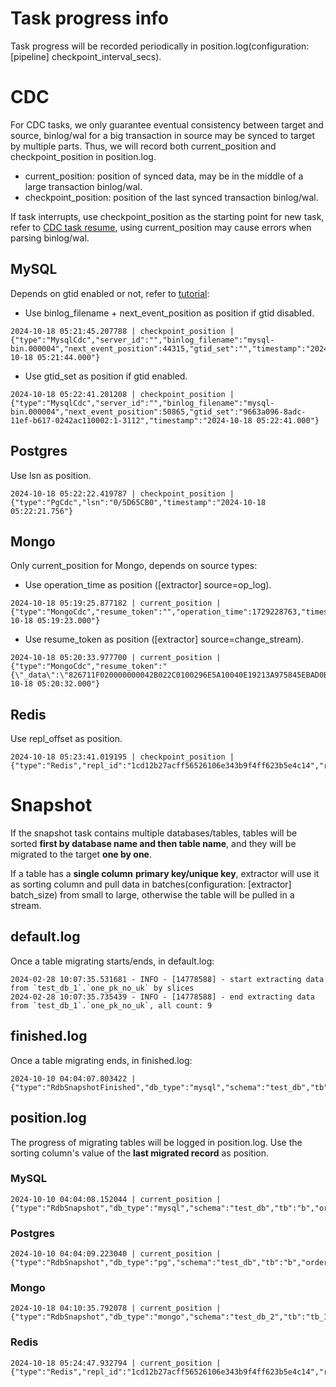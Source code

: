 # Task progress info

Task progress will be recorded periodically in position.log(configuration: [pipeline] checkpoint_interval_secs).

# CDC

For CDC tasks, we only guarantee eventual consistency between target and source, binlog/wal for a big transaction in source may be synced to target by multiple parts. Thus, we will record both current_position and checkpoint_position in position.log.

- current_position: position of synced data, may be in the middle of a large transaction binlog/wal.
- checkpoint_position: position of the last synced transaction binlog/wal.

If task interrupts, use checkpoint_position as the starting point for new task, refer to [CDC task resume](./cdc/resume.md), using current_position may cause errors when parsing binlog/wal.

## MySQL

Depends on gtid enabled or not, refer to [tutorial](./tutorial/mysql_to_mysql.md):

- Use binlog_filename + next_event_position as position if gtid disabled.

```
2024-10-18 05:21:45.207788 | checkpoint_position | {"type":"MysqlCdc","server_id":"","binlog_filename":"mysql-bin.000004","next_event_position":44315,"gtid_set":"","timestamp":"2024-10-18 05:21:44.000"}
```

- Use gtid_set as position if gtid enabled.
```
2024-10-18 05:22:41.201208 | checkpoint_position | {"type":"MysqlCdc","server_id":"","binlog_filename":"mysql-bin.000004","next_event_position":50865,"gtid_set":"9663a096-8adc-11ef-b617-0242ac110002:1-3112","timestamp":"2024-10-18 05:22:41.000"}
```

## Postgres

Use lsn as position.

```
2024-10-18 05:22:22.419787 | checkpoint_position | {"type":"PgCdc","lsn":"0/5D65CB0","timestamp":"2024-10-18 05:22:21.756"}
```

## Mongo

Only current_position for Mongo, depends on source types:

- Use operation_time as position ([extractor] source=op_log).

```
2024-10-18 05:19:25.877182 | current_position | {"type":"MongoCdc","resume_token":"","operation_time":1729228763,"timestamp":"2024-10-18 05:19:23.000"}
```

- Use resume_token as position ([extractor] source=change_stream).

```
2024-10-18 05:20:33.977700 | current_position | {"type":"MongoCdc","resume_token":"{\"_data\":\"826711F020000000042B022C0100296E5A10040E19213A975845EBAD0B8384EAE1DA1C46645F696400646711F01A88DC948E321DEC2A0004\"}","operation_time":1729228832,"timestamp":"2024-10-18 05:20:32.000"}
```


## Redis

Use repl_offset as position.

```
2024-10-18 05:23:41.019195 | checkpoint_position | {"type":"Redis","repl_id":"1cd12b27acff56526106e343b9f4ff623b5e4c14","repl_port":10008,"repl_offset":2056,"now_db_id":0,"timestamp":""}
```

# Snapshot

If the snapshot task contains multiple databases/tables, tables will be sorted **first by database name and then table name**, and they will be migrated to the target **one by one**.

If a table has a **single column** **primary key/unique key**, extractor will use it as sorting column and pull data in batches(configuration: [extractor] batch_size) from small to large, otherwise the table will be pulled in a stream.

## default.log

Once a table migrating starts/ends, in default.log:

```
2024-02-28 10:07:35.531681 - INFO - [14778588] - start extracting data from `test_db_1`.`one_pk_no_uk` by slices
2024-02-28 10:07:35.735439 - INFO - [14778588] - end extracting data from `test_db_1`.`one_pk_no_uk`, all count: 9
```

## finished.log

Once a table migrating ends, in finished.log:

```
2024-10-10 04:04:07.803422 | {"type":"RdbSnapshotFinished","db_type":"mysql","schema":"test_db","tb":"a"}
```

## position.log

The progress of migrating tables will be logged in position.log.
Use the sorting column's value of the **last migrated record** as position.

### MySQL

```
2024-10-10 04:04:08.152044 | current_position | {"type":"RdbSnapshot","db_type":"mysql","schema":"test_db","tb":"b","order_col":"id","value":"6"}
```

### Postgres

```
2024-10-10 04:04:09.223040 | current_position | {"type":"RdbSnapshot","db_type":"pg","schema":"test_db","tb":"b","order_col":"id","value":"6"}
```

### Mongo

```
2024-10-18 04:10:35.792078 | current_position | {"type":"RdbSnapshot","db_type":"mongo","schema":"test_db_2","tb":"tb_1","order_col":"_id","value":"6711dfb9643426296f0cb93d"}
```

### Redis
```
2024-10-18 05:24:47.932794 | current_position | {"type":"Redis","repl_id":"1cd12b27acff56526106e343b9f4ff623b5e4c14","repl_port":10008,"repl_offset":5103,"now_db_id":0,"timestamp":""}
```